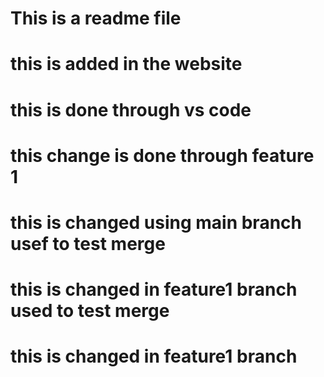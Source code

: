 # This is a readme file 
# this is added in the website
# this is done through vs code
# this change is done through feature 1
# this is changed using main branch usef to test merge
# this is changed in feature1 branch used to test merge
# this is changed in feature1 branch